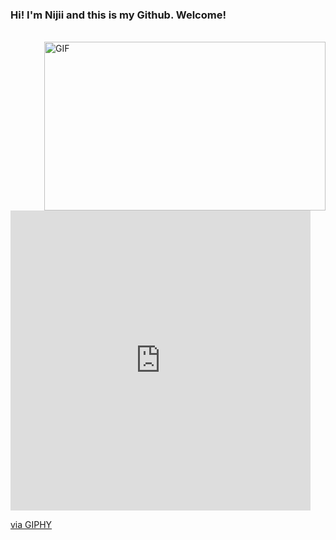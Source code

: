 ### Hi! I'm Nijii and this is my Github. Welcome!

<br />
<img align="right" height="270px" width="450px" alt="GIF" src="https://media.giphy.com/media/1gVUhlXhETaRRxzeHO/giphy.gif.gif" />


<iframe src="https://giphy.com/embed/1gVUhlXhETaRRxzeHO" width="480" height="480" frameBorder="0" class="giphy-embed" allowFullScreen></iframe><p><a href="https://giphy.com/gifs/goku-ultra-instinct-1gVUhlXhETaRRxzeHO">via GIPHY</a></p>
